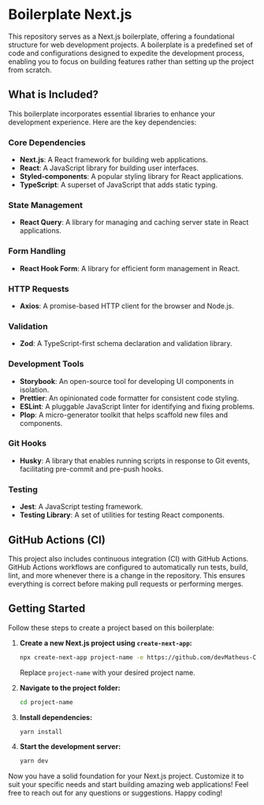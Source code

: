 # Boilerplate Next.js

This repository serves as a Next.js boilerplate, offering a foundational structure for web development projects. A boilerplate is a predefined set of code and configurations designed to expedite the development process, enabling you to focus on building features rather than setting up the project from scratch.

## What is Included?

This boilerplate incorporates essential libraries to enhance your development experience. Here are the key dependencies:

### Core Dependencies

- **Next.js**: A React framework for building web applications.
- **React**: A JavaScript library for building user interfaces.
- **Styled-components**: A popular styling library for React applications.
- **TypeScript**: A superset of JavaScript that adds static typing.

### State Management

- **React Query**: A library for managing and caching server state in React applications.

### Form Handling

- **React Hook Form**: A library for efficient form management in React.

### HTTP Requests

- **Axios**: A promise-based HTTP client for the browser and Node.js.

### Validation

- **Zod**: A TypeScript-first schema declaration and validation library.

### Development Tools

- **Storybook**: An open-source tool for developing UI components in isolation.
- **Prettier**: An opinionated code formatter for consistent code styling.
- **ESLint**: A pluggable JavaScript linter for identifying and fixing problems.
- **Plop**: A micro-generator toolkit that helps scaffold new files and components.

### Git Hooks

- **Husky**: A library that enables running scripts in response to Git events, facilitating pre-commit and pre-push hooks.

### Testing

- **Jest**: A JavaScript testing framework.
- **Testing Library**: A set of utilities for testing React components.

## GitHub Actions (CI)

This project also includes continuous integration (CI) with GitHub Actions. GitHub Actions workflows are configured to automatically run tests, build, lint, and more whenever there is a change in the repository. This ensures everything is correct before making pull requests or performing merges.

## Getting Started

Follow these steps to create a project based on this boilerplate:

1. **Create a new Next.js project using `create-next-app`:**

   ```bash
   npx create-next-app project-name -e https://github.com/devMatheus-Cunha/boilerplate-next
   ```

   Replace `project-name` with your desired project name.

2. **Navigate to the project folder:**

   ```bash
   cd project-name
   ```

3. **Install dependencies:**

   ```bash
   yarn install
   ```

4. **Start the development server:**

   ```bash
   yarn dev
   ```

Now you have a solid foundation for your Next.js project. Customize it to suit your specific needs and start building amazing web applications! Feel free to reach out for any questions or suggestions. Happy coding!
